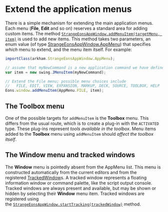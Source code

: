 # Extend the application menus

There is a simple mechanism for extending the main application menus. Each menu (**File**, **Edit** and so on) reserves a standard area for adding custom items. The method [`StrangeEonsAppWindow.addMenuItem(targetMenu, item)`](assets/javadoc/ca/cgjennings/apps/arkham/StrangeEonsAppWindow.html#addMenuItem-ca.cgjennings.apps.arkham.StrangeEonsAppWindow.AppMenu-javax.swing.JComponent-) is used to add new items. This method takes two parameters, an enum value (of type [StrangeEonsAppWindow.AppMenu](assets/javadoc/ca/cgjennings/apps/arkham/StrangeEonsAppWindow.AppMenu.html)) that specifies *which* menu to extend, and the menu item itself. For example:

```js
importClass(arkham.StrangeEonsAppWindow.AppMenu);

// assume that myNewCommand is a new application command we have defined
var item = new swing.JMenuItem(myNewCommand);

// Extend the File menu; possible menu choices include
//   FILE, EDIT, VIEW, EXPANSION, MARKUP, DECK, SOURCE, TOOLBOX, HELP
Eons.window.addMenuItem(AppMenu.FILE, item);
```

## The **Toolbox** menu

One of the possible targets for `addMenuItem` is the **Toolbox** menu. This differs from the usual route, which is to create a plug-in with the `ACTIVATED` type. These plug-ins represent *tools available in the toolbox*. Menu items added to the **Toolbox** menu using `addMenuItem` should *affect the toolbox itself*.

## The **Window** menu and tracked windows

The **Window** menu is pointedly absent from the AppMenu list. This menu is constructed automatically from the current editors and from the registered [TrackedWindow](assets/javadoc/ca/cgjennings/apps/arkham/TrackedWindow.html)s. A tracked window represents a floating information window or command palette, like the script output console. Tracked windows are always present and available, but may be shown or hidden by selecting their **Window** menu item. Tracked windows are registered using the [`StrangeEonsAppWindow.startTracking(trackedWindow)`](assets/javadoc/ca/cgjennings/apps/arkham/StrangeEonsAppWindow.html#startTracking-ca.cgjennings.apps.arkham.TrackedWindow-) method.